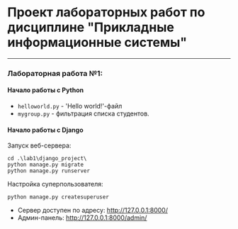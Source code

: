 # Проект лабораторных работ по дисциплине **"Прикладные информационные системы"**

---------------

### Лабораторная работа №1:
#### Начало работы с Python
- `helloworld.py` - 'Hello world!'-файл
- `mygroup.py` - фильтрация списка студентов.
#### Начало работы с Django
Запуск веб-сервера:
```shell
cd .\lab1\django_project\
python manage.py migrate 
python manage.py runserver
```
Настройка суперпользователя:
```shell
python manage.py createsuperuser
```
- Сервер доступен по адресу: http://127.0.0.1:8000/
- Админ-панель: http://127.0.0.1:8000/admin/
